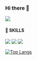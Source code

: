 ### Hi there 👋

<!--
**Bori-github/Bori-github** is a ✨ _special_ ✨ repository because its `README.md` (this file) appears on your GitHub profile.

Here are some ideas to get you started:

- 🔭 I’m currently working on ...
- 🌱 I’m currently learning ...
- 👯 I’m looking to collaborate on ...
- 🤔 I’m looking for help with ...
- 💬 Ask me about ...
- 📫 How to reach me: ...
- 😄 Pronouns: ...
- ⚡ Fun fact: ...
-->
<a href="https://velog.io/@qhflrnfl4324"><img src="https://img.shields.io/badge/velog-1DBF73?style=for-the-badge&logo=Vimeo&logoColor=white"/></a>
<!-- 
<a href="https://github.com/Bori-github" target="_blank">
<img src=https://img.shields.io/badge/github-%2324292e.svg?&style=for-the-badge&logo=github&logoColor=white/>
</a>  
-->  
#### :seedling: SKILLS
<img src="https://img.shields.io/badge/-HTML-%23E34F26?logo=HTML5&logoColor=white"> <img src="https://img.shields.io/badge/-CSS-%231572B6?logo=CSS3&logoColor=white"/> <img src="https://img.shields.io/badge/-JavaScript-%23F7DF1E?logo=JavaScript&logoColor=white"/>

[![Top Langs](https://github-readme-stats.vercel.app/api/top-langs/?username=Bori-github&layout=compact)](https://github.com/Bori-github/github-readme-stats)


  
